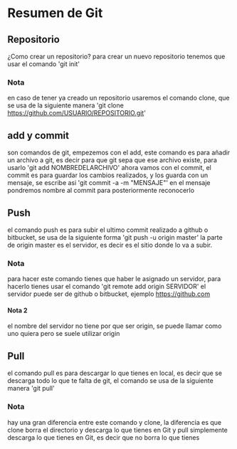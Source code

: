 # Resumen de Git
## Repositorio
¿Como crear un repositorio?
para crear un nuevo repositorio tenemos que usar el comando 'git init'
### Nota
en caso de tener ya creado un repositorio usaremos el comando clone, que se usa de la siguiente manera 'git clone https://github.com/USUARIO/REPOSITORIO.git'
## add y commit
son comandos de git, empezemos con el add, este comando es para añadir un archivo a git, es decir para que git sepa que ese archivo existe, para usarlo 'git add NOMBREDELARCHIVO'
ahora vamos con el commit, el commit es para guardar los cambios realizados, y los guarda con un mensaje, se escribe asi 'git commit -a -m "MENSAJE"' en el mensaje pondremos nombre al commit para posteriormente reconocerlo
## Push
el comando push es para subir el ultimo commit realizado a github o bitbucket, se usa de la siguiente forma 'git push -u origin master' la parte de origin master es el servidor, es decir es el sitio donde lo va a subir.
### Nota
para hacer este comando tienes que haber le asignado un servidor, para hacerlo tienes usar el comando 'git remote add origin SERVIDOR' el servidor puede ser de github o bitbucket, ejemplo https://github.com
#### Nota 2
el nombre del servidor no tiene por que ser origin, se puede llamar como uno quiera pero se suele utilizar origin
## Pull
el comando pull es para descargar lo que tienes en local, es decir que se descarga todo lo que te falta de git, el comando se usa de la siguiente manera 'git pull'
### Nota
hay una gran diferencia entre este comando y clone, la diferencia es que clone borra el directorio y descarga lo que tienes en Git y pull simplemente descarga lo que tienes en Git, es decir que no borra lo que tienes
